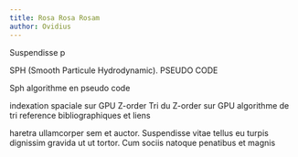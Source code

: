 ```yaml
---
title: Rosa Rosa Rosam
author: Ovidius
---
```


Suspendisse p

SPH (Smooth Particule Hydrodynamic).
PSEUDO CODE

Sph algorithme en pseudo code



indexation spaciale sur GPU
Z-order
Tri du Z-order sur GPU
algorithme de tri 
reference bibliographiques et liens




haretra ullamcorper sem et auctor. Suspendisse vitae tellus eu
turpis dignissim gravida ut ut tortor. Cum sociis natoque penatibus et magnis
